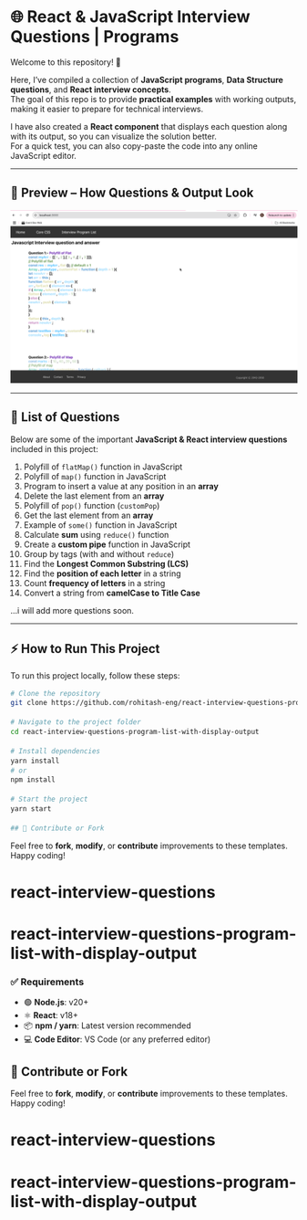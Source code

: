 # 🌐 React & JavaScript Interview Questions | Programs

Welcome to this repository! 🚀  

Here, I’ve compiled a collection of **JavaScript programs**, **Data Structure questions**, and **React interview concepts**.  
The goal of this repo is to provide **practical examples** with working outputs, making it easier to prepare for technical interviews.  

I have also created a **React component** that displays each question along with its output, so you can visualize the solution better.  
For a quick test, you can also copy-paste the code into any online JavaScript editor.

---

## 📸 Preview – How Questions & Output Look    

![Question Screenshot](https://raw.githubusercontent.com/rohitash-eng/react-interview-questions-program-list-with-display-output/refs/heads/main/public/images/programs.png)

---

## 📑 List of Questions  

Below are some of the important **JavaScript & React interview questions** included in this project:  

1. Polyfill of `flatMap()` function in JavaScript  
2. Polyfill of `map()` function in JavaScript  
3. Program to insert a value at any position in an **array**  
4. Delete the last element from an **array**  
5. Polyfill of `pop()` function (`customPop`)  
6. Get the last element from an **array**  
7. Example of `some()` function in JavaScript  
8. Calculate **sum** using `reduce()` function  
9. Create a **custom pipe** function in JavaScript  
10. Group by tags (with and without `reduce`)  
11. Find the **Longest Common Substring (LCS)**  
12. Find the **position of each letter** in a string  
13. Count **frequency of letters** in a string  
14. Convert a string from **camelCase to Title Case**  

...i will add more questions soon.

---

## ⚡ How to Run This Project  

To run this project locally, follow these steps:  

```bash
# Clone the repository
git clone https://github.com/rohitash-eng/react-interview-questions-program-list-with-display-output.git

# Navigate to the project folder
cd react-interview-questions-program-list-with-display-output

# Install dependencies
yarn install
# or
npm install

# Start the project
yarn start

## 🙌 Contribute or Fork
```

Feel free to **fork**, **modify**, or **contribute** improvements to these templates. Happy coding!
# react-interview-questions
# react-interview-questions-program-list-with-display-output
### ✅ Requirements  

- 🟢 **Node.js**: v20+  
- ⚛️ **React**: v18+  
- 📦 **npm / yarn**: Latest version recommended  
- 💻 **Code Editor**: VS Code (or any preferred editor)  


## 🙌 Contribute or Fork

Feel free to **fork**, **modify**, or **contribute** improvements to these templates. Happy coding!
# react-interview-questions
# react-interview-questions-program-list-with-display-output
